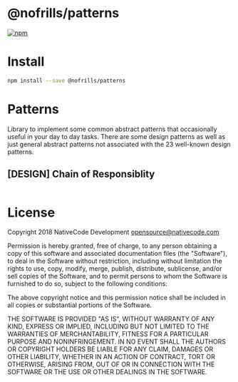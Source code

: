 # @nofrills/patterns

[![npm](https://img.shields.io/npm/v/@nofrills/patterns.svg?style=flat-square)](https://www.npmjs.com/package/@nofrills/patterns)

# Install

```bash
npm install --save @nofrills/patterns
```

# Patterns
Library to implement some common abstract patterns that occasionally useful in your day to day tasks.
There are some design patterns as well as just general abstract patterns not associated with the 23
well-known design patterns.

## [DESIGN] Chain of Responsiblity
```javascript

```

# License
Copyright 2018 NativeCode Development <opensource@nativecode.com>

Permission is hereby granted, free of charge, to any person obtaining a copy of this software and associated
documentation files (the "Software"), to deal in the Software without restriction, including without
limitation the rights to use, copy, modify, merge, publish, distribute, sublicense, and/or sell copies of the
Software, and to permit persons to whom the Software is furnished to do so, subject to the following
conditions:

The above copyright notice and this permission notice shall be included in all copies or substantial portions
of the Software.

THE SOFTWARE IS PROVIDED "AS IS", WITHOUT WARRANTY OF ANY KIND, EXPRESS OR IMPLIED, INCLUDING BUT NOT LIMITED
TO THE WARRANTIES OF MERCHANTABILITY, FITNESS FOR A PARTICULAR PURPOSE AND NONINFRINGEMENT. IN NO EVENT SHALL
THE AUTHORS OR COPYRIGHT HOLDERS BE LIABLE FOR ANY CLAIM, DAMAGES OR OTHER LIABILITY, WHETHER IN AN ACTION OF
CONTRACT, TORT OR OTHERWISE, ARISING FROM, OUT OF OR IN CONNECTION WITH THE SOFTWARE OR THE USE OR OTHER
DEALINGS IN THE SOFTWARE.
